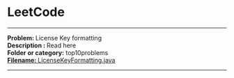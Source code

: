# LeetCode
<hr>
<b> Problem: </b>License Key formatting <br>
<b> Description : </b> Read here <a href = "https://leetcode.com/problems/license-key-formatting/#/description" name = "Read the complete description"></a> <br>
<b> Folder or category:</b> top10problems <a href = "https://github.com/patilankita79/LeetCode/tree/master/top10popular"/><br>
<b> Filename: </b> LicenseKeyFormatting.java  </a><a href ="https://github.com/patilankita79/LeetCode/blob/master/top10popular/LicenseKeyFormatting.java" /><br>

<hr>
